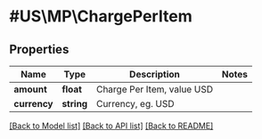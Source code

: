 # #US\MP\ChargePerItem

## Properties

Name | Type | Description | Notes
------------ | ------------- | ------------- | -------------
**amount** | **float** | Charge Per Item, value USD |
**currency** | **string** | Currency, eg. USD |


[[Back to Model list]](../) [[Back to API list]](../../Api/US/MP) [[Back to README]](../../README.md)

